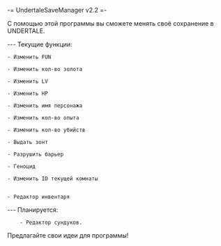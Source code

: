    -= UndertaleSaveManager v2.2 =-

С помощью этой программы вы сможете менять своё сохранение в UNDERTALE.

--- Текущие функции:
    
    - Изменить FUN
    
    - Изменить кол-во золота
    
    - Изменить LV
    
    - Изменить HP
    
    - Изменить имя персонажа
    
    - Изменить кол-во опыта
    
    - Изменить кол-во убийств
    
    - Выдать зонт
    
    - Разрушить барьер
    
    - Геноцид
    
    - Изменить ID текущей комнаты

    
    - Редактор инвентаря
--- Планируется:
        
        - Редактор сундуков.


Предлагайте свои идеи для программы!
